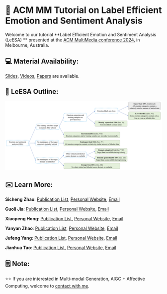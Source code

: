 # 📖 ACM MM Tutorial on Label Efficient Emotion and Sentiment Analysis

Welcome to our tutorial **Label Efficient Emotion and Sentiment Analysis (LeESA) ** presented at the [ACM MultiMedia conference 2024](https://2024.acmmm.org), in Melbourne, Australia.


## 💻 Material Availability: 
[Slides](./ppts), [Videos](./videos), [Papers](./papers) are available.


## 🔲 LeESA Outline:

![alt text](image.png)


## ✉️ Learn More:

**Sicheng Zhao**: [Publication List](https://scholar.google.cz/citations?user=LJiQRJIAAAAJ&hl=zh-CN&oi=ao), [Personal Website](https://www.bnrist.tsinghua.edu.cn/info/1091/3072.htm), [Email](schzhao@tsinghua.edu.cn)

**Guoli Jia**: [Publication List](https://scholar.google.cz/citations?user=A6V0JDAAAAAJ&hl=zh-CN), [Personal Website](https://exped1230.github.io), [Email](exped1230@gmail.com)

**Xiaopeng Hong**: [Publication List](https://scholar.google.cz/citations?user=x3X-qysAAAAJ&hl=zh-CN&oi=ao), [Personal Website](https://hongxiaopeng.com), [Email](hongxiaopeng@hit.edu.cn)

**Yanyan Zhao**: [Publication List](https://scholar.google.cz/citations?hl=zh-CN&user=mEdfAYoAAAAJ), [Personal Website](http://homepage.hit.edu.cn/yanyan), [Email](yyzhao1983@126.com)

**Jufeng Yang**: [Publication List](https://scholar.google.cz/citations?hl=zh-CN&user=c5vDJv0AAAAJ), [Personal Website](https://cv.nankai.edu.cn), [Email](yangjufeng@nankai.edu.cn)

**Jianhua Tao**: [Publication List](https://dblp.org/pid/46/2916-1.html), [Personal Website](https://www.au.tsinghua.edu.cn/info/1080/3219.htm), [Email](jhtao@tsinghua.edu.cn)


## 🗒️ Note:

⭐️⭐️ If you are interested in Multi-modal Generation, AIGC + Affective Computing, welcome to [contact with me](exped1230@gmail.com).
